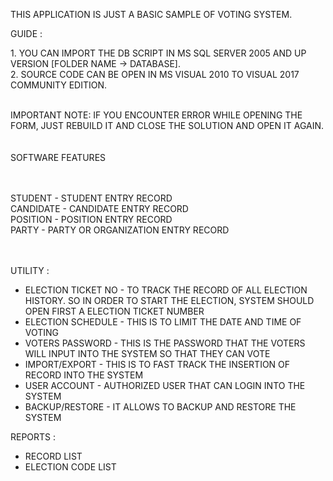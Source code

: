 <p>
THIS APPLICATION IS JUST A BASIC SAMPLE OF VOTING SYSTEM.
</p>

GUIDE : 

<p>1. YOU CAN IMPORT THE DB SCRIPT IN MS SQL SERVER 2005 AND UP VERSION [FOLDER  NAME -> DATABASE].<br>
2. SOURCE CODE CAN BE OPEN IN MS VISUAL 2010 TO VISUAL 2017 COMMUNITY EDITION.<br><br></p>

IMPORTANT NOTE: IF YOU ENCOUNTER ERROR WHILE OPENING THE FORM, JUST REBUILD IT AND CLOSE THE SOLUTION AND OPEN IT AGAIN.
<br>
<br>
<br>
SOFTWARE FEATURES
<br>
<br>

<br>STUDENT - STUDENT ENTRY RECORD
<br>CANDIDATE - CANDIDATE ENTRY RECORD
<br>POSITION - POSITION ENTRY RECORD
<br>PARTY - PARTY OR ORGANIZATION ENTRY RECORD


<br>
<br>
UTILITY :
<ul>
	<li>ELECTION TICKET NO - TO TRACK THE RECORD OF ALL ELECTION HISTORY. SO IN ORDER TO START THE ELECTION, SYSTEM SHOULD OPEN FIRST A ELECTION TICKET NUMBER</li>
	<li>ELECTION SCHEDULE - THIS IS TO LIMIT THE DATE AND TIME OF VOTING</li>
	<li>VOTERS PASSWORD - THIS IS THE PASSWORD THAT THE VOTERS WILL INPUT INTO THE SYSTEM SO THAT THEY CAN VOTE</li>
	<li>IMPORT/EXPORT - THIS IS TO FAST TRACK THE INSERTION OF RECORD INTO THE SYSTEM</li>
	<li>USER ACCOUNT - AUTHORIZED USER THAT CAN LOGIN INTO THE SYSTEM</li>
	<li>BACKUP/RESTORE - IT ALLOWS TO BACKUP AND RESTORE THE SYSTEM </li>
</ul>

REPORTS :
<ul>
	<li>RECORD LIST</li>
	<li>ELECTION CODE LIST</li>	
</ul>
